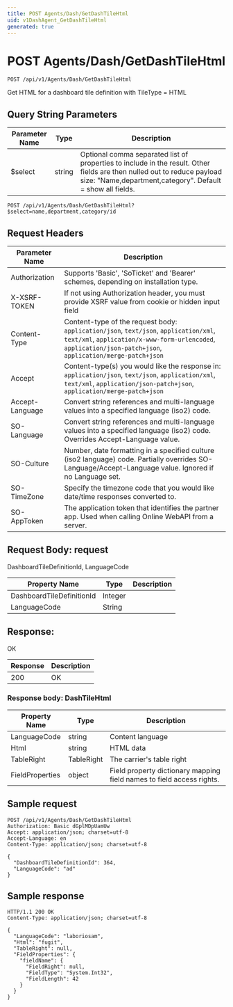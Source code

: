 ```yaml
---
title: POST Agents/Dash/GetDashTileHtml
uid: v1DashAgent_GetDashTileHtml
generated: true
---
```


# POST Agents/Dash/GetDashTileHtml

```http
POST /api/v1/Agents/Dash/GetDashTileHtml
```

Get HTML for a dashboard tile definition with TileType = HTML







## Query String Parameters

| Parameter Name | Type |  Description |
|----------------|------|--------------|
| $select | string |  Optional comma separated list of properties to include in the result. Other fields are then nulled out to reduce payload size: "Name,department,category". Default = show all fields. |

```http
POST /api/v1/Agents/Dash/GetDashTileHtml?$select=name,department,category/id
```


## Request Headers

| Parameter Name | Description |
|----------------|-------------|
| Authorization  | Supports 'Basic', 'SoTicket' and 'Bearer' schemes, depending on installation type. |
| X-XSRF-TOKEN   | If not using Authorization header, you must provide XSRF value from cookie or hidden input field |
| Content-Type | Content-type of the request body: `application/json`, `text/json`, `application/xml`, `text/xml`, `application/x-www-form-urlencoded`, `application/json-patch+json`, `application/merge-patch+json` |
| Accept         | Content-type(s) you would like the response in: `application/json`, `text/json`, `application/xml`, `text/xml`, `application/json-patch+json`, `application/merge-patch+json` |
| Accept-Language | Convert string references and multi-language values into a specified language (iso2) code. |
| SO-Language | Convert string references and multi-language values into a specified language (iso2) code. Overrides Accept-Language value. |
| SO-Culture | Number, date formatting in a specified culture (iso2 language) code. Partially overrides SO-Language/Accept-Language value. Ignored if no Language set. |
| SO-TimeZone | Specify the timezone code that you would like date/time responses converted to. |
| SO-AppToken | The application token that identifies the partner app. Used when calling Online WebAPI from a server. |

## Request Body: request 

DashboardTileDefinitionId, LanguageCode 

| Property Name | Type |  Description |
|----------------|------|--------------|
| DashboardTileDefinitionId | Integer |  |
| LanguageCode | String |  |

## Response:

OK

| Response | Description |
|----------------|-------------|
| 200 | OK |

### Response body: DashTileHtml

| Property Name | Type |  Description |
|----------------|------|--------------|
| LanguageCode | string | Content language |
| Html | string | HTML data |
| TableRight | TableRight | The carrier's table right |
| FieldProperties | object | Field property dictionary mapping field names to field access rights. |

## Sample request

```http!
POST /api/v1/Agents/Dash/GetDashTileHtml
Authorization: Basic dGplMDpUamUw
Accept: application/json; charset=utf-8
Accept-Language: en
Content-Type: application/json; charset=utf-8

{
  "DashboardTileDefinitionId": 364,
  "LanguageCode": "ad"
}
```

## Sample response

```http_
HTTP/1.1 200 OK
Content-Type: application/json; charset=utf-8

{
  "LanguageCode": "laboriosam",
  "Html": "fugit",
  "TableRight": null,
  "FieldProperties": {
    "fieldName": {
      "FieldRight": null,
      "FieldType": "System.Int32",
      "FieldLength": 42
    }
  }
}
```